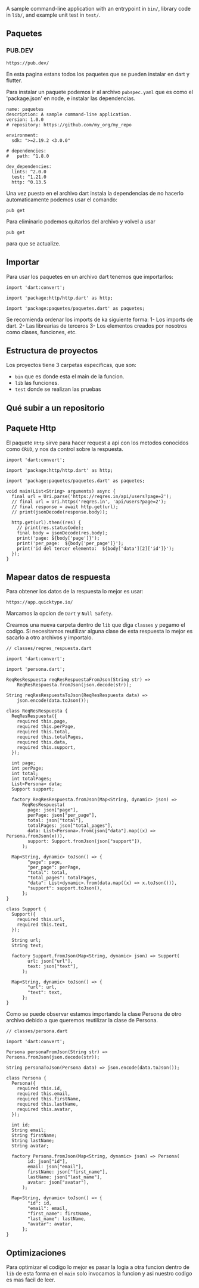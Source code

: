 A sample command-line application with an entrypoint in `bin/`, library code
in `lib/`, and example unit test in `test/`.

## Paquetes

### PUB.DEV

```
https://pub.dev/
```

En esta pagina estans todos los paquetes que se pueden instalar en dart y flutter.

Para instalar un paquete podemos ir al archivo `pubspec.yaml` que es como el 'package.json' en node, e instalar las dependencias.

```
name: paquetes
description: A sample command-line application.
version: 1.0.0
# repository: https://github.com/my_org/my_repo

environment:
  sdk: ">=2.19.2 <3.0.0"

# dependencies:
#   path: ^1.8.0

dev_dependencies:
  lints: ^2.0.0
  test: ^1.21.0
  http: ^0.13.5

```

Una vez puesto en el archivo dart instala la dependencias de no hacerlo automaticamente podemos usar el comando:

```
pub get
```

Para eliminarlo podemos quitarlos del archivo y volvel a usar

```
pub get
```

para que se actualize.

## Importar

Para usar los paquetes en un archivo dart tenemos que importarlos:

```
import 'dart:convert';

import 'package:http/http.dart' as http;

import 'package:paquetes/paquetes.dart' as paquetes;

```

Se recomienda ordenar los imports de ka siguiente forma:
1- Los imports de dart.
2- Las librearias de terceros
3- Los elementos creados por nosotros como clases, funciones, etc.

## Estructura de proyectos

Los proyectos tiene 3 carpetas especificas, que son:

- `bin` que es donde esta el main de la funcion.
- `lib` las funciones.
- `test` donde se realizan las pruebas

## Qué subir a un repositorio

## Paquete Http

El paquete `Http` sirve para hacer request a api con los metodos conocidos como `CRUD`, y nos da control sobre la respuesta.

```
import 'dart:convert';

import 'package:http/http.dart' as http;

import 'package:paquetes/paquetes.dart' as paquetes;

void main(List<String> arguments) async {
  final url = Uri.parse('https://reqres.in/api/users?page=2');
  // final url = Uri.https('reqres.in', 'api/users?page=2');
  // final response = await http.get(url);
  // print(jsonDecode(response.body));

  http.get(url).then((res) {
    // print(res.statusCode);
    final body = jsonDecode(res.body);
    print('page: ${body['page']}');
    print('per_page:  ${body['per_page']}');
    print('id del tercer elemento:  ${body['data'][2]['id']}');
  });
}

```

## Mapear datos de respuesta

Para obtener los datos de la respuesta lo mejor es usar:

```
https://app.quicktype.io/
```

Marcamos la opcion de `Dart` y `Null Safety`.

Creamos una nueva carpeta dentro de `lib` que diga `classes` y pegamo el codigo. Si necesitamos reutilizar alguna clase de esta respuesta lo mejor es sacarlo a otro archivos y importalo.

```
// classes/reqres_respuesta.dart

import 'dart:convert';

import 'persona.dart';

ReqResRespuesta reqResRespuestaFromJson(String str) =>
    ReqResRespuesta.fromJson(json.decode(str));

String reqResRespuestaToJson(ReqResRespuesta data) =>
    json.encode(data.toJson());

class ReqResRespuesta {
  ReqResRespuesta({
    required this.page,
    required this.perPage,
    required this.total,
    required this.totalPages,
    required this.data,
    required this.support,
  });

  int page;
  int perPage;
  int total;
  int totalPages;
  List<Persona> data;
  Support support;

  factory ReqResRespuesta.fromJson(Map<String, dynamic> json) =>
      ReqResRespuesta(
        page: json["page"],
        perPage: json["per_page"],
        total: json["total"],
        totalPages: json["total_pages"],
        data: List<Persona>.from(json["data"].map((x) => Persona.fromJson(x))),
        support: Support.fromJson(json["support"]),
      );

  Map<String, dynamic> toJson() => {
        "page": page,
        "per_page": perPage,
        "total": total,
        "total_pages": totalPages,
        "data": List<dynamic>.from(data.map((x) => x.toJson())),
        "support": support.toJson(),
      };
}

class Support {
  Support({
    required this.url,
    required this.text,
  });

  String url;
  String text;

  factory Support.fromJson(Map<String, dynamic> json) => Support(
        url: json["url"],
        text: json["text"],
      );

  Map<String, dynamic> toJson() => {
        "url": url,
        "text": text,
      };
}

```

Como se puede observar estamos importando la clase Persona de otro archivo debido a que queremos reutilizar la clase de Persona.

```
// classes/persona.dart

import 'dart:convert';

Persona personaFromJson(String str) => Persona.fromJson(json.decode(str));

String personaToJson(Persona data) => json.encode(data.toJson());

class Persona {
  Persona({
    required this.id,
    required this.email,
    required this.firstName,
    required this.lastName,
    required this.avatar,
  });

  int id;
  String email;
  String firstName;
  String lastName;
  String avatar;

  factory Persona.fromJson(Map<String, dynamic> json) => Persona(
        id: json["id"],
        email: json["email"],
        firstName: json["first_name"],
        lastName: json["last_name"],
        avatar: json["avatar"],
      );

  Map<String, dynamic> toJson() => {
        "id": id,
        "email": email,
        "first_name": firstName,
        "last_name": lastName,
        "avatar": avatar,
      };
}

```

## Optimizaciones

Para optimizar el codigo lo mejor es pasar la logia a otra funcion dentro de `lib` de esta forma en el `main` solo invocamos la funcion y asi nuestro codigo es mas facil de leer.
